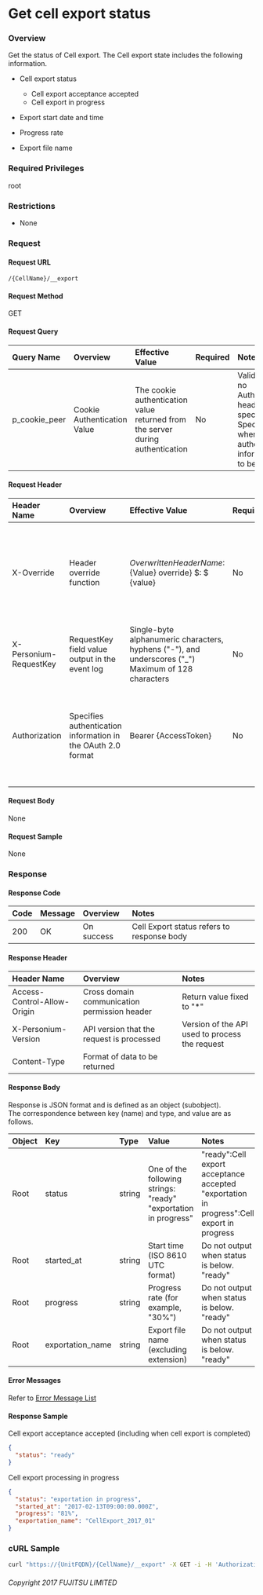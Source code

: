# Get cell export status

### Overview

Get the status of Cell export. The Cell export state includes the following information.

* Cell export status

    * Cell export acceptance accepted
    * Cell export in progress

* Export start date and time
* Progress rate
* Export file name

### Required Privileges

root

### Restrictions

* None

### Request

#### Request URL

```
/{CellName}/__export
```

#### Request Method

GET

#### Request Query

| Query Name    |   Overview                    |   Effective Value                                                                |   Required |   Notes                                                                                                                |
|:-- |:-- |:-- |:-- |:-- |
| p_cookie_peer |   Cookie Authentication Value |   The cookie authentication value returned from the server during authentication |   No       |   Valid only if no Authorization header specified  Specify this when cookie authentication information is to be used   |

#### Request Header

| Header Name            |   Overview                                                     |   Effective Value                                                                                      |   Required |   Notes                                                                                                     |
|:-- |:-- |:-- |:-- |:-- |
| X-Override             |   Header override function                                     |   ${OverwrittenHeaderName}:${Value} override} $: $ {value}                                             |   No       |   Overwrite normal HTTP header value. To overwrite multiple headers, specify multiple X-Override headers.   |
| X-Personium-RequestKey |   RequestKey field value output in the event log               |   Single-byte alphanumeric characters, hyphens ("-"), and underscores ("_")  Maximum of 128 characters |   No       |   Supported in V 1.1.7 and later                                                                            |
| Authorization          |   Specifies authentication information in the OAuth 2.0 format |   Bearer {AccessToken}                                                                                 |   No       |   * Authentication tokens are the tokens acquired using the Authentication Token Acquisition API            |

#### Request Body

None

#### Request Sample

None

### Response

#### Response Code

| Code |   Message |   Overview   |   Notes                                        |
|:-- |:-- |:-- |:-- |
| 200  |   OK      |   On success |   Cell Export status refers to response body   |

#### Response Header

| Header Name                 |   Overview                                     |   Notes                                            |
|:-- |:-- |:-- |
| Access-Control-Allow-Origin |   Cross domain communication permission header |   Return value fixed to "*"                        |
| X-Personium-Version         |   API version that the request is processed    |   Version of the API used to process the request   |
| Content-Type                |   Format of data to be returned                |                                                    |

#### Response Body

Response is JSON format and is defined as an object (subobject).  
The correspondence between key (name) and type, and value are as follows.

| Object |   Key              |   Type   |   Value                                                              |   Notes                                                                                        |
|:-- |:-- |:-- |:-- |:-- |
| Root   |   status           |   string |   One of the following strings:   "ready"  "exportation in progress" |   "ready":Cell export acceptance accepted  "exportation in progress":Cell export in progress   |
| Root   |   started_at       |   string |   Start time (ISO 8610 UTC format)                                   |   Do not output when status is below.  "ready"                                                 |
| Root   |   progress         |   string |   Progress rate (for example, "30%")                                 |   Do not output when status is below.  "ready"                                                 |
| Root   |   exportation_name |   string |   Export file name (excluding extension)                             |   Do not output when status is below.  "ready"                                                 |

#### Error Messages

Refer to [Error Message List](004_Error_Messages.html)

#### Response Sample

Cell export acceptance accepted (including when cell export is completed)

```json
{
  "status": "ready"
}
```

Cell export processing in progress

```json
{
  "status": "exportation in progress",
  "started_at": "2017-02-13T09:00:00.000Z",
  "progress": "81%",
  "exportation_name": "CellExport_2017_01"
}
```

### cURL Sample

```sh
curl "https://{UnitFQDN}/{CellName}/__export" -X GET -i -H 'Authorization: Bearer {AccessToken}'
```

###### Copyright 2017 FUJITSU LIMITED